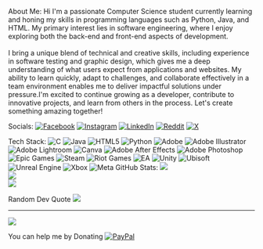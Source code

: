 About Me:
Hi I'm a passionate Computer Science student currently learning and honing my skills in programming languages such as Python, Java, and HTML. My primary interest lies in software engineering, where I enjoy exploring both the back-end and front-end aspects of development.<br><br>I bring a unique blend of technical and creative skills, including experience in software testing and graphic design, which gives me a deep understanding of what users expect from applications and websites. My ability to learn quickly, adapt to challenges, and collaborate effectively in a team environment enables me to deliver impactful solutions under pressure.I'm excited to continue growing as a developer, contribute to innovative projects, and learn from others in the process. Let's create something amazing together!


Socials:
[![Facebook](https://img.shields.io/badge/Facebook-%231877F2.svg?logo=Facebook&logoColor=white)](https://facebook.com/https://www.facebook.com/arrowwsir) [![Instagram](https://img.shields.io/badge/Instagram-%23E4405F.svg?logo=Instagram&logoColor=white)](https://instagram.com/https://www.instagram.com/arrow.sir/) [![LinkedIn](https://img.shields.io/badge/LinkedIn-%230077B5.svg?logo=linkedin&logoColor=white)](https://linkedin.com/in/https://www.linkedin.com/in/al-ahad-naba-000b9b291/) [![Reddit](https://img.shields.io/badge/Reddit-%23FF4500.svg?logo=Reddit&logoColor=white)](https://reddit.com/user/u/SpecificRaisin1996) [![X](https://img.shields.io/badge/X-black.svg?logo=X&logoColor=white)](https://x.com/@Ahad_Bin_Azim) 

Tech Stack:
![C](https://img.shields.io/badge/c-%2300599C.svg?style=plastic&logo=c&logoColor=white) ![Java](https://img.shields.io/badge/java-%23ED8B00.svg?style=plastic&logo=openjdk&logoColor=white) ![HTML5](https://img.shields.io/badge/html5-%23E34F26.svg?style=plastic&logo=html5&logoColor=white) ![Python](https://img.shields.io/badge/python-3670A0?style=plastic&logo=python&logoColor=ffdd54) ![Adobe](https://img.shields.io/badge/adobe-%23FF0000.svg?style=plastic&logo=adobe&logoColor=white) ![Adobe Illustrator](https://img.shields.io/badge/adobe%20illustrator-%23FF9A00.svg?style=plastic&logo=adobe%20illustrator&logoColor=white) ![Adobe Lightroom](https://img.shields.io/badge/Adobe%20Lightroom-31A8FF.svg?style=plastic&logo=Adobe%20Lightroom&logoColor=white) ![Canva](https://img.shields.io/badge/Canva-%2300C4CC.svg?style=plastic&logo=Canva&logoColor=white) ![Adobe After Effects](https://img.shields.io/badge/Adobe%20After%20Effects-9999FF.svg?style=plastic&logo=Adobe%20After%20Effects&logoColor=white) ![Adobe Photoshop](https://img.shields.io/badge/adobe%20photoshop-%2331A8FF.svg?style=plastic&logo=adobe%20photoshop&logoColor=white) ![Epic Games](https://img.shields.io/badge/epicgames-%23313131.svg?style=plastic&logo=epicgames&logoColor=white) ![Steam](https://img.shields.io/badge/steam-%23000000.svg?style=plastic&logo=steam&logoColor=white) ![Riot Games](https://img.shields.io/badge/riotgames-D32936.svg?style=plastic&logo=riotgames&logoColor=white) ![EA](https://img.shields.io/badge/ea-%23000000.svg?style=plastic&logo=ea&logoColor=white) ![Unity](https://img.shields.io/badge/unity-%23000000.svg?style=plastic&logo=unity&logoColor=white) ![Ubisoft](https://img.shields.io/badge/Ubisoft-%23F5F5F5.svg?style=plastic&logo=Ubisoft&logoColor=black) ![Unreal Engine](https://img.shields.io/badge/unrealengine-%23313131.svg?style=plastic&logo=unrealengine&logoColor=white) ![Xbox](https://img.shields.io/badge/xbox-%23107C10.svg?style=plastic&logo=xbox&logoColor=white) ![Meta](https://img.shields.io/badge/Meta-%230467DF.svg?style=plastic&logo=Meta&logoColor=white)
GitHub Stats:
![](https://github-readme-stats.vercel.app/api?username=ArrowWSir&theme=dark&hide_border=false&include_all_commits=false&count_private=false)<br/>
![](https://github-readme-streak-stats.herokuapp.com/?user=ArrowWSir&theme=dark&hide_border=false)<br/>
![](https://github-readme-stats.vercel.app/api/top-langs/?username=ArrowWSir&theme=dark&hide_border=false&include_all_commits=false&count_private=false&layout=compact)

Random Dev Quote
![](https://quotes-github-readme.vercel.app/api?type=horizontal&theme=tokyonight)

---
[![](https://visitcount.itsvg.in/api?id=ArrowWSir&icon=5&color=0)](https://visitcount.itsvg.in)

You can help me by Donating
  [![PayPal](https://img.shields.io/badge/PayPal-00457C?style=for-the-badge&logo=paypal&logoColor=white)](https://paypal.me/@ArrowWSir) 

  
<!-- Proudly created with GPRM ( https://gprm.itsvg.in ) -->

